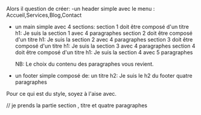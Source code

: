 Alors il question de créer:
-un header simple avec le menu : Accueil,Services,Blog,Contact
- un main simple avec 4 sections:
    section 1 doit être composé d'un titre h1: Je suis la section 1 avec 4 paragraphes
    section 2 doit être composé d'un titre h1: Je suis la section 2 avec 4 paragraphes
    section 3 doit être composé d'un titre h1: Je suis la section 3 avec 4 paragraphes
    section 4 doit être composé d'un titre h1: Je suis la section 4 avec 5 paragraphes

    NB: Le choix du contenu des paragraphes vous revient.

- un footer simple composé de:
    un titre h2: Je suis le h2 du footer
    quatre paragraphes

Pour ce qui est du style, soyez à l'aise avec.

// je prends la partie section , titre et quatre paragraphes

    
